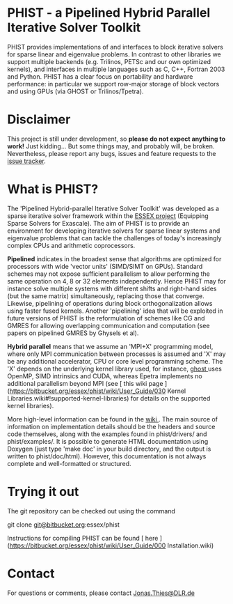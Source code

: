 PHIST - a Pipelined Hybrid Parallel Iterative Solver Toolkit
============================================================

PHIST provides implementations of and interfaces to block iterative solvers for sparse linear and eigenvalue problems.
In contrast to other libraries we support multiple backends (e.g. Trilinos, PETSc and our own optimized kernels),
and interfaces in multiple languages such as C, C++, Fortran 2003 and Python. PHIST has a clear focus on 
portability and hardware performance: in particular we support row-major storage of block vectors and using GPUs (via 
GHOST or Trilinos/Tpetra).

Disclaimer
==========

This project is still under development, so **please do not expect anything to work!** Just 
kidding... But some things may, and probably will, be broken.
Nevertheless, please report any bugs, issues and feature requests to the [issue 
tracker](https://bitbucket.org/essex/phist/issues).


What is PHIST?
==============

The 'Pipelined Hybrid-parallel Iterative Solver Toolkit' was developed as a
sparse iterative solver framework within the [ESSEX project](http://blogs.fau.de/essex/) (Equipping Sparse Solvers for 
Exascale). The aim of PHIST is to provide an environment for developing iterative solvers for sparse linear 
systems and eigenvalue problems that can tackle the challenges of today's increasingly complex CPUs and
arithmetic coprocessors.

**Pipelined** indicates in the broadest sense that algorithms are optimized for processors with wide 'vector 
units' (SIMD/SIMT on GPUs). Standard schemes may not expose sufficient parallelism to allow performing the same 
operation on 4, 8 or 32 elements independently. Hence PHIST may for instance solve multiple systems with 
different shifts and right-hand sides (but the same matrix) simultaneously,
replacing those that converge. Likewise, pipelining of operations during block orthogonalization allows using faster 
fused kernels. Another 'pipelining' idea that will be exploited in future versions of PHIST is the reformulation of 
schemes like CG and GMRES for allowing overlapping communication and computation (see papers on pipelined GMRES by 
Ghysels et al).

**Hybrid parallel** means that we assume an 'MPI+X' programming model, where only MPI communication between processes is 
assumed and 'X' may be any additional accelerator, CPU or core level programming scheme. The 'X' depends on the 
underlying kernel library used, for instance, [ ghost ](https://bitbucket.org/essex/ghost) uses OpenMP, SIMD intrinsics 
and CUDA, whereas Epetra implements no additional parallelism beyond MPI 
(see [ this wiki page ](https://bitbucket.org/essex/phist/wiki/User_Guide/030 Kernel Libraries.wiki#!supported-kernel-libraries) 
for details on the supported kernel libraries).

More high-level information can be found in the [ wiki ](https://bitbucket.org/essex/phist/wiki/Home.wiki). The main source of information on implementation details should be the headers and source code themselves,
along with the examples found in phist/drivers/ and phist/examples/. It is possible to generate HTML documentation using Doxygen (just type 'make doc' in your build directory, and the output is written to
phist/doc/html). However, this documentation is not always complete and well-formatted or structured.


Trying it out
=============

The git repository can be checked out using the command

  git clone git@bitbucket.org:essex/phist

Instructions for compiling PHIST can be found [ here ](https://bitbucket.org/essex/phist/wiki/User_Guide/000 Installation.wiki)

Contact
=======

For questions or comments, please contact Jonas.Thies@DLR.de
